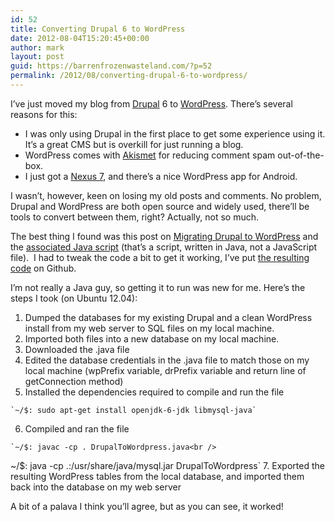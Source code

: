 ```yaml
---
id: 52
title: Converting Drupal 6 to WordPress
date: 2012-08-04T15:20:45+00:00
author: mark
layout: post
guid: https://barrenfrozenwasteland.com/?p=52
permalink: /2012/08/converting-drupal-6-to-wordpress/
---
```

I&#8217;ve just moved my blog from [Drupal](http://drupal.org) 6 to [WordPress](http://wordpress.org). There&#8217;s several reasons for this:

  * I was only using Drupal in the first place to get some experience using it. It&#8217;s a great CMS but is overkill for just running a blog.
  * WordPress comes with <a href="http://akismet.com/wordpress" shape="rect">Akismet</a> for reducing comment spam out-of-the-box.
  * I just got a <a href="http://google.com/nexus/#/7" shape="rect">Nexus 7</a>, and there&#8217;s a nice WordPress app for Android.

I wasn&#8217;t, however, keen on losing my old posts and comments. No problem, Drupal and WordPress are both open source and widely used, there&#8217;ll be tools to convert between them, right? Actually, not so much.

The best thing I found was this post on [Migrating Drupal to WordPress](http://modeling-languages.com/migrating-drupal-6-to-wordpress-3) and the [associated Java script](http://modelling-languages.com/wp-content/uploads/DrupalToWordpress.java) (that&#8217;s a script, written in Java, not a JavaScript file).  I had to tweak the code a bit to get it working, I&#8217;ve put [the resulting code](https://gist.github.com/3258088) on Github.

I&#8217;m not really a Java guy, so getting it to run was new for me. Here&#8217;s the steps I took (on Ubuntu 12.04):

  1. Dumped the databases for my existing Drupal and a clean WordPress install from my web server to SQL files on my local machine.
  2. Imported both files into a new database on my local machine.
  3. Downloaded the .java file
  4. Edited the database credentials in the .java file to match those on my local machine (wpPrefix variable, drPrefix variable and return line of getConnection method)
  5. Installed the dependencies required to compile and run the file
          
    `~/$: sudo apt-get install openjdk-6-jdk libmysql-java`
  6. Compiled and ran the file
  
    `~/$: javac -cp . DrupalToWordpress.java<br />
~/$: java -cp .:/usr/share/java/mysql.jar DrupalToWordpress`
  7. Exported the resulting WordPress tables from the local database, and imported them back into the database on my web server

A bit of a palava I think you&#8217;ll agree, but as you can see, it worked!</ol>
